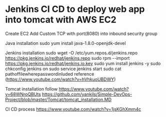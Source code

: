 # Jenkins CI CD to deploy web app into tomcat with AWS EC2

Create EC2
Add Custom TCP with port(8080) into inbound security group

Java installation
sudo yum install java-1.8.0-openjdk-devel

Jenkins installation
sudo wget -O /etc/yum.repos.d/jenkins.repo https://pkg.jenkins.io/redhat/jenkins.repo
sudo rpm --import https://pkg.jenkins.io/redhat/jenkins.io.key
sudo yum install jenkins -y
sudo chkconfig jenkins on
sudo service jenkins start
sudo cat pathoffilewherepasswordinluded
reference (https://www.youtube.com/watch?v=hVhkuoUBDWY)

Tomcat installation
follow https://www.youtube.com/watch?v=68WNroQBUts
https://github.com/yankils/Simple-DevOps-Project/blob/master/Tomcat/tomcat_installation.MD

CI CD process
https://www.youtube.com/watch?v=1jsKGhXmm4c
